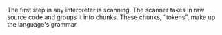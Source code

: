The first step in any interpreter is scanning. 
The scanner takes in raw source code and groups it into chunks.
These chunks, "tokens", make up the language's grammar. 